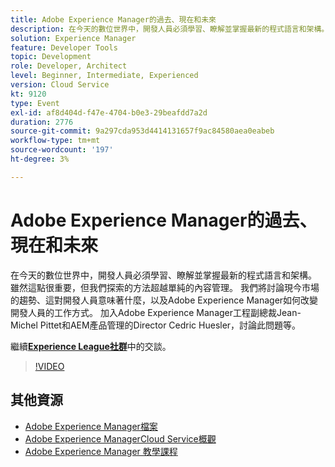 ```yaml
---
title: Adobe Experience Manager的過去、現在和未來
description: 在今天的數位世界中，開發人員必須學習、瞭解並掌握最新的程式語言和架構。 雖然這點很重要，但我們探索的方法超越單純的內容管理。 我們將討論現今市場的趨勢、這對開發人員意味著什麼，以及Adobe Experience Manager如何改變開發人員的工作方式。 加入Adobe Experience Manager工程副總裁Jean-Michel Pittet和AEM產品管理的Director Cedric Huesler，討論此問題等。
solution: Experience Manager
feature: Developer Tools
topic: Development
role: Developer, Architect
level: Beginner, Intermediate, Experienced
version: Cloud Service
kt: 9120
type: Event
exl-id: af8d404d-f47e-4704-b0e3-29beafdd7a2d
duration: 2776
source-git-commit: 9a297cda953d4414131657f9ac84580aea0eabeb
workflow-type: tm+mt
source-wordcount: '197'
ht-degree: 3%

---
```


# Adobe Experience Manager的過去、現在和未來

在今天的數位世界中，開發人員必須學習、瞭解並掌握最新的程式語言和架構。 雖然這點很重要，但我們探索的方法超越單純的內容管理。 我們將討論現今市場的趨勢、這對開發人員意味著什麼，以及Adobe Experience Manager如何改變開發人員的工作方式。 加入Adobe Experience Manager工程副總裁Jean-Michel Pittet和AEM產品管理的Director Cedric Huesler，討論此問題等。

繼續&#x200B;**[Experience League社群](https://adobe.ly/2WrPvNj)**&#x200B;中的交談。

>[!VIDEO](https://video.tv.adobe.com/v/337528/?quality=12&learn=on&hidetitle=true)

## 其他資源

- [Adobe Experience Manager檔案](https://experienceleague.adobe.com/docs/experience-manager-cloud-service.html)
- [Adobe Experience ManagerCloud Service概觀](https://experienceleague.adobe.com/docs/experience-manager-cloud-service/overview/home.html)
- [Adobe Experience Manager 教學課程](https://experienceleague.adobe.com/docs/experience-manager-tutorials.html)
